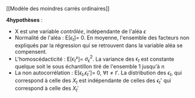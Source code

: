 [[Modèle des moindres carrés ordinaires]]

**4hypothèses** :
- X est une variable _contrôlée_, indépendante de l'aléa $\epsilon$
- Normalité de l'aléa : E\[$\epsilon_t$]= 0. En moyenne, l'ensemble des facteurs non expliqués par la régression qui se retrouvent dans la variable aléa se compensent.
- L'homoscédacticité : E\[$\epsilon_t$²]= $\sigma_\epsilon^2$. La variance des $\epsilon_t$ est constante quelque soit le sous échantillon tiré de l'ensemble 1 jusqu'à n
- La non autocorrélation :  E\[$\epsilon_t$,$\epsilon_t$']= 0, $\forall t \neq t'$. La distribution des $\epsilon_t$, qui correspond à celle des $X_t$ est indépendante de celles des $\epsilon_t$' qui correspond à celle des $X_t'$





